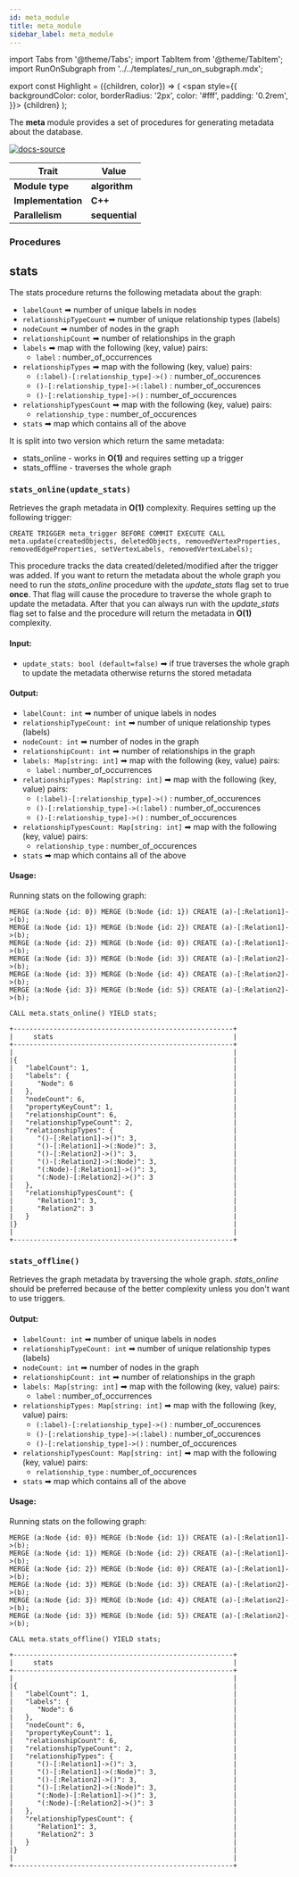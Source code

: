 ```yaml
---
id: meta_module
title: meta_module
sidebar_label: meta_module
---
```


import Tabs from '@theme/Tabs';
import TabItem from '@theme/TabItem';
import RunOnSubgraph from '../../templates/_run_on_subgraph.mdx';

export const Highlight = ({children, color}) => (
<span
style={{
  backgroundColor: color,
  borderRadius: '2px',
  color: '#fff',
  padding: '0.2rem',
}}>
{children}
</span>
);


The **meta** module provides a set of procedures for generating metadata about the database.

[![docs-source](https://img.shields.io/badge/source-util_module-FB6E00?logo=github&style=for-the-badge)](https://github.com/memgraph/mage/tree/main/cpp/meta_module)

| Trait               | Value                                                 |
| ------------------- | ----------------------------------------------------- |
| **Module type**     | <Highlight color="#FB6E00">**algorithm**</Highlight>  |
| **Implementation**  | <Highlight color="#FB6E00">**C++**</Highlight>        |
| **Parallelism**     | <Highlight color="#FB6E00">**sequential**</Highlight> |

### Procedures

## stats

The stats procedure returns the following metadata about the graph:
- `labelCount` ➡ number of unique labels in nodes
- `relationshipTypeCount` ➡ number of unique relationship types (labels)
- `nodeCount` ➡ number of nodes in the graph
- `relationshipCount` ➡ number of relationships in the graph
- `labels` ➡ map with the following (key, value) pairs:
  - `label` : number_of_occurrences
- `relationshipTypes` ➡ map with the following (key, value) pairs:
  - `(:label)-[:relationship_type]->()` : number_of_occurences
  - `()-[:relationship_type]->(:label)` : number_of_occurences
  - `()-[:relationship_type]->()` : number_of_occurences
- `relationshipTypesCount` ➡ map with the following (key, value) pairs:
  - `relationship_type` : number_of_occurences
- `stats` ➡ map which contains all of the above

It is split into two version which return the same metadata:
- stats_online - works in **O(1)** and requires setting up a trigger
- stats_offline - traverses the whole graph

### `stats_online(update_stats)`

Retrieves the graph metadata in **O(1)** complexity. Requires setting up the following trigger:

 ```cypher
 CREATE TRIGGER meta_trigger BEFORE COMMIT EXECUTE CALL meta.update(createdObjects, deletedObjects, removedVertexProperties, removedEdgeProperties, setVertexLabels, removedVertexLabels);
 ```
This procedure tracks the data created/deleted/modified after the trigger was added. If you want to return the metadata about the whole graph you need to run the *stats_online* procedure with the *update_stats* flag set to true **once**. That flag will cause the procedure to traverse the whole graph to update the metadata. After that you can always run with the *update_stats* flag set to false and the procedure will return the metadata in **O(1)** complexity.


#### Input:

- `update_stats: bool (default=false)` ➡ if true traverses the whole graph to update the metadata otherwise returns the stored metadata

#### Output:

- `labelCount: int` ➡ number of unique labels in nodes
- `relationshipTypeCount: int` ➡ number of unique relationship types (labels)
- `nodeCount: int` ➡ number of nodes in the graph
- `relationshipCount: int` ➡ number of relationships in the graph
- `labels: Map[string: int]` ➡ map with the following (key, value) pairs:
  - `label` : number_of_occurrences
- `relationshipTypes: Map[string: int]` ➡ map with the following (key, value) pairs:
  - `(:label)-[:relationship_type]->()` : number_of_occurences
  - `()-[:relationship_type]->(:label)` : number_of_occurences
  - `()-[:relationship_type]->()` : number_of_occurences
- `relationshipTypesCount: Map[string: int]` ➡ map with the following (key, value) pairs:
  - `relationship_type` : number_of_occurences
- `stats` ➡ map which contains all of the above

#### Usage:

Running stats on the following graph:
```cypher
MERGE (a:Node {id: 0}) MERGE (b:Node {id: 1}) CREATE (a)-[:Relation1]->(b);
MERGE (a:Node {id: 1}) MERGE (b:Node {id: 2}) CREATE (a)-[:Relation1]->(b);
MERGE (a:Node {id: 2}) MERGE (b:Node {id: 0}) CREATE (a)-[:Relation1]->(b);
MERGE (a:Node {id: 3}) MERGE (b:Node {id: 3}) CREATE (a)-[:Relation2]->(b);
MERGE (a:Node {id: 3}) MERGE (b:Node {id: 4}) CREATE (a)-[:Relation2]->(b);
MERGE (a:Node {id: 3}) MERGE (b:Node {id: 5}) CREATE (a)-[:Relation2]->(b);
```

```cypher
CALL meta.stats_online() YIELD stats;
```

```plaintext
+-------------------------------------------------------+
|     stats                                             |
+-------------------------------------------------------+
|                                                       |
|{                                                      |
|   "labelCount": 1,                                    |
|   "labels": {                                         |
|      "Node": 6                                        |
|   },                                                  |
|   "nodeCount": 6,                                     |
|   "propertyKeyCount": 1,                              |
|   "relationshipCount": 6,                             |
|   "relationshipTypeCount": 2,                         |
|   "relationshipTypes": {                              |
|      "()-[:Relation1]->()": 3,                        |
|      "()-[:Relation1]->(:Node)": 3,                   |
|      "()-[:Relation2]->()": 3,                        |
|      "()-[:Relation2]->(:Node)": 3,                   |
|      "(:Node)-[:Relation1]->()": 3,                   |
|      "(:Node)-[:Relation2]->()": 3                    |
|   },                                                  |
|   "relationshipTypesCount": {                         |
|      "Relation1": 3,                                  |
|      "Relation2": 3                                   |
|   }                                                   |
|}                                                      |
|                                                       |
+-------------------------------------------------------+
```

### `stats_offline()`

Retrieves the graph metadata by traversing the whole graph. *stats_online* should be preferred because of the better complexity unless you don't want to use triggers.

#### Output:

- `labelCount: int` ➡ number of unique labels in nodes
- `relationshipTypeCount: int` ➡ number of unique relationship types (labels)
- `nodeCount: int` ➡ number of nodes in the graph
- `relationshipCount: int` ➡ number of relationships in the graph
- `labels: Map[string: int]` ➡ map with the following (key, value) pairs:
  - `label` : number_of_occurrences
- `relationshipTypes: Map[string: int]` ➡ map with the following (key, value) pairs:
  - `(:label)-[:relationship_type]->()` : number_of_occurences
  - `()-[:relationship_type]->(:label)` : number_of_occurences
  - `()-[:relationship_type]->()` : number_of_occurences
- `relationshipTypesCount: Map[string: int]` ➡ map with the following (key, value) pairs:
  - `relationship_type` : number_of_occurences
- `stats` ➡ map which contains all of the above

#### Usage:

Running stats on the following graph:
```cypher
MERGE (a:Node {id: 0}) MERGE (b:Node {id: 1}) CREATE (a)-[:Relation1]->(b);
MERGE (a:Node {id: 1}) MERGE (b:Node {id: 2}) CREATE (a)-[:Relation1]->(b);
MERGE (a:Node {id: 2}) MERGE (b:Node {id: 0}) CREATE (a)-[:Relation1]->(b);
MERGE (a:Node {id: 3}) MERGE (b:Node {id: 3}) CREATE (a)-[:Relation2]->(b);
MERGE (a:Node {id: 3}) MERGE (b:Node {id: 4}) CREATE (a)-[:Relation2]->(b);
MERGE (a:Node {id: 3}) MERGE (b:Node {id: 5}) CREATE (a)-[:Relation2]->(b);
```

```cypher
CALL meta.stats_offline() YIELD stats;
```

```plaintext
+-------------------------------------------------------+
|     stats                                             |
+-------------------------------------------------------+
|                                                       |
|{                                                      |
|   "labelCount": 1,                                    |
|   "labels": {                                         |
|      "Node": 6                                        |
|   },                                                  |
|   "nodeCount": 6,                                     |
|   "propertyKeyCount": 1,                              |
|   "relationshipCount": 6,                             |
|   "relationshipTypeCount": 2,                         |
|   "relationshipTypes": {                              |
|      "()-[:Relation1]->()": 3,                        |
|      "()-[:Relation1]->(:Node)": 3,                   |
|      "()-[:Relation2]->()": 3,                        |
|      "()-[:Relation2]->(:Node)": 3,                   |
|      "(:Node)-[:Relation1]->()": 3,                   |
|      "(:Node)-[:Relation2]->()": 3                    |
|   },                                                  |
|   "relationshipTypesCount": {                         |
|      "Relation1": 3,                                  |
|      "Relation2": 3                                   |
|   }                                                   |
|}                                                      |
|                                                       |
+-------------------------------------------------------+
```
